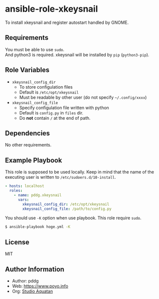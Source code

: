 ansible-role-xkeysnail
======================

To install xkeysnail and register autostart handled by GNOME.

Requirements
------------

You must be able to use `sudo`.  
And python3 is required. xkeysnail will be installed by `pip` (`python3-pip`).

Role Variables
--------------

- `xkeysnail_config_dir`
  - To store configulation files
  - Default is `/etc/opt/xkeysnail`
  - Must be readable by other user (do not specify `~/.config/xxxx`)
- `xkeysnail_config_file`
  - Specify configulation file written with python
  - Default is `config.py` in `files` dir.
  - Do **not** contain `/` at the end of path.

Dependencies
------------

No other requirements.

Example Playbook
----------------

This role is supposed to be used locally. Keep in mind that the name of the executing user is written to `/etc/sudoers.d/10-install`.

```yaml
- hosts: localhost
  roles:
    - name: pddg.xkeysnail
      vars:
        xkeysnail_config_dir: /etc/opt/xkeysnail
        xkeysnail_config_file: /path/to/config.py
```

You should use `-K` option when use playbook. This role require `sudo`.

```bash
$ ansible-playbook hoge.yml -K
```

License
-------

MIT

Author Information
------------------

- Author: pddg
- Web: https://www.poyo.info
- Org: [Studio Aquatan](https://www.aquatan.studio/)

